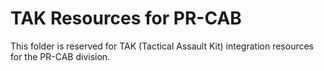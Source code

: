 # TAK Resources for PR-CAB

This folder is reserved for TAK (Tactical Assault Kit) integration resources for the PR-CAB division.
